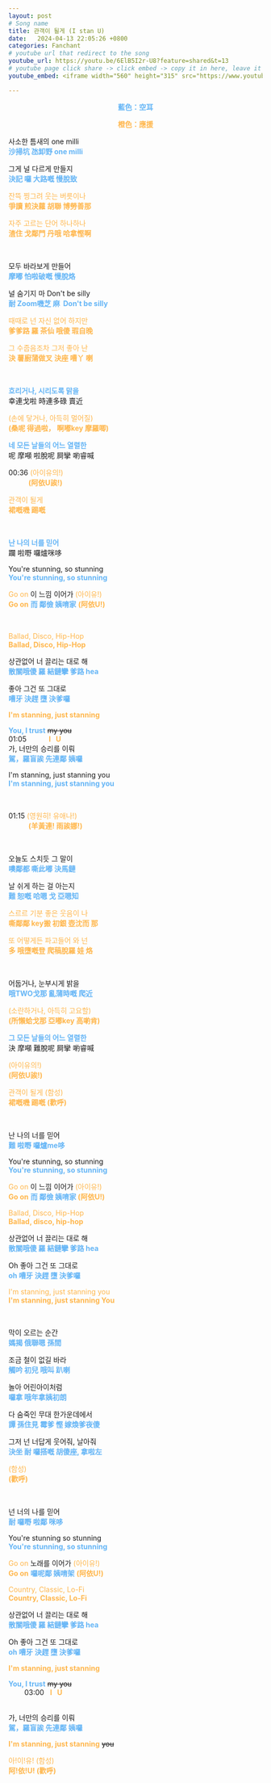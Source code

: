 ```yaml
---
layout: post
# Song name
title: 관객이 될게 (I stan U)
date:   2024-04-13 22:05:26 +0800
categories: Fanchant
# youtube url that redirect to the song
youtube_url: https://youtu.be/6ElB5I2r-U8?feature=shared&t=13
# youtube page click share -> click embed -> copy it in here, leave it blank if dont 
youtube_embed: <iframe width="560" height="315" src="https://www.youtube.com/embed/6ElB5I2r-U8?si=cd3Bp4cBs3T7CJ4F&amp;start=13" title="YouTube video player" frameborder="0" allow="accelerometer; autoplay; clipboard-write; encrypted-media; gyroscope; picture-in-picture; web-share" referrerpolicy="strict-origin-when-cross-origin" allowfullscreen></iframe>

---
```

<p style="display: flex; justify-content: center;"><span style="color:#64b5f6;"><strong>藍色：空耳</strong></span></p>
<p style="display: flex; justify-content: center;"><span style="color:#ffb74d;"><strong>橙色：應援</strong></span></p>

<p>사소한 틈새의 one milli<br><span style="color:#64b5f6;"><strong>沙掃坑 氹卸野 one milli</strong></span></p>
<p>그게 널 다르게 만들지<br><span style="color:#64b5f6;"><strong>決記 囉 大路嘅 慢脫致</strong></span></p>
<p><span style="color:#ffb74d;">잔뜩 찡그려 웃는 버릇이나</span><br><span style="color:#ffb74d;"><strong>爭讀 煎決蘿 胡聯 博勞善那</strong></span><br>

</p>
<p><span style="color:#ffb74d;">자주 고르는 단어 하나하나</span><br><span style="color:#ffb74d;"><strong>渣住 戈鄰門 丹哦 哈拿慳啊</strong></span></p>
<p>&nbsp;</p>
<p>모두 바라보게 만들어<br><span style="color:#64b5f6;"><strong>摩嘟 怕啦破嘅 慢脫烙</strong></span></p>
<p>널 숨기지 마 Don't be silly<br><span style="color:#64b5f6;"><strong>耐 Zoom嘰芝 麻 &nbsp;Don't be silly&nbsp;</strong></span></p>
<p><span style="color:#ffb74d;">때때로 넌 자신 없어 하지만</span><br><span style="color:#ffb74d;"><strong>爹爹路 羅 茶仙 哦傻 瑕自晚</strong></span></p>
<p><span style="color:#ffb74d;">그 수줍음조차 그저 좋아 난</span><br><span style="color:#ffb74d;"><strong>決 薯廚蒲做叉 決座 嘈丫 喇</strong></span></p>
<p>&nbsp;</p>
<p><span style="color:#64b5f6;"><strong>흐리거나, 시리도록 맑을</strong></span><br>幸連戈啦 時連多碌 賣近</p>
<p><span style="color:#ffb74d;">(손에 닿거나, 아득히 멀어질)</span><br><span style="color:#ffb74d;"><strong>(桑呢 得過啦， 啊嘟key 摩羅唧)</strong></span></p>
<p><span style="color:#64b5f6;"><strong>네 모든 날들의 어느 열렬한</strong></span><br>呢 摩噸 啦脫呢 屙攣 喲睿喊</p>
<p>00:36 <span style="color:#ffb74d;">(아이유의!)</span><br>&nbsp; &nbsp; &nbsp; &nbsp; &nbsp;&nbsp;<span style="color:#ffb74d;"><strong>(阿依U誒!)</strong></span></p>
<p><span style="color:#ffb74d;">관객이 될게</span><br><span style="color:#ffb74d;"><strong>裙嘅嘰 踢嘅</strong></span></p>
<p>&nbsp;</p>
<p><span style="color:#64b5f6;"><strong>난 나의 너를 믿어</strong></span><br>躝 啦嘢 囉爐咪哆</p>
<p>You're stunning, so stunning<br><span style="color:#64b5f6;"><strong>You're stunning, so stunning</strong></span></p>
<p><span style="color:#ffb74d;">Go on</span>&nbsp;이 느낌 이어가&nbsp;<span style="color:#ffb74d;">(아이유!)</span><br><span style="color:#ffb74d;"><strong>Go on</strong></span> <span style="color:#64b5f6;"><strong>而 鄰儉 姨唷家</strong></span> <span style="color:#ffb74d;"><strong>(阿依U!)</strong></span></p>
<p>&nbsp;</p>
<p><span style="color:#ffb74d;">Ballad, Disco, Hip-Hop</span><br><span style="color:#ffb74d;"><strong>Ballad, Disco, Hip-Hop</strong></span></p>
<p>상관없어 너 끌리는 대로 해<br><span style="color:#64b5f6;"><strong>散關哦傻 羅 結鏈攣 爹路 hea</strong></span></p>
<p>좋아 그건 또 그대로<br><span style="color:#64b5f6;"><strong>嘈牙 決趕 墮 決爹囉</strong></span></p>
<p><span style="color:#ffb74d;"><strong>I'm stanning, just stanning</strong></span></p>
<p><span style="color:#64b5f6;"><strong>You, I trust</strong></span> <s>my you</s><br>01:05 &nbsp;<span style="color:#ffb74d;"><strong> &nbsp; &nbsp; &nbsp; &nbsp; &nbsp; I &nbsp; U</strong></span><br>가, 너만의 승리를 이뤄<br><span style="color:#64b5f6;"><strong>駕，羅盲誒 先連鄰 姨囉</strong></span></p>
<p>I'm stanning, just stanning you<br><span style="color:#64b5f6;"><strong>I'm stanning, just stanning you</strong></span></p>
<p>&nbsp;</p>
<p>01:15 <span style="color:#ffb74d;">(영원히! 유애나!)</span><br>&nbsp; &nbsp; &nbsp; &nbsp; &nbsp;&nbsp;<span style="color:#ffb74d;"><strong>(羊黃連! 雨誒娜!)</strong></span></p>
<p>&nbsp;</p>
<p>오늘도 스치듯 그 말이<br><span style="color:#64b5f6;"><strong>噢鄰都 嘶此嘟 決馬鏈</strong></span></p>
<p>날 쉬게 하는 걸 아는지<br><span style="color:#64b5f6;"><strong>難 恕嘅 哈嗯 戈 亞嗯知</strong></span></p>
<p><span style="color:#ffb74d;">스르르 기분 좋은 웃음이 나</span><br><span style="color:#ffb74d;"><strong>嘶鄰鄰 key搬 初銀 壺沈而 那</strong></span></p>
<p><span style="color:#ffb74d;">또 어떻게든 파고들어 와 넌</span><br><span style="color:#ffb74d;"><strong>多 哦墮嘅登 爬稿脫羅 娃 烙</strong></span></p>
<p>&nbsp;</p>
<p>어둡거나, 눈부시게 밝을<br><span style="color:#64b5f6;"><strong>哦TWO戈那 亂蒲時嘅 爬近</strong></span></p>
<p><span style="color:#ffb74d;">(소란하거나, 아득히 고요할)</span><br><span style="color:#ffb74d;"><strong>(所懶蛤戈那 亞嘟key 高喲肯)</strong></span></p>
<p><span style="color:#64b5f6;"><strong>그 모든 날들의 어느 열렬한</strong></span><br>決 摩噸 難脫呢 屙攣 喲睿喊</p>
<p><span style="color:#ffb74d;">(아이유의!)</span><br><span style="color:#ffb74d;"><strong>(阿依U誒!)</strong></span></p>
<p><span style="color:#ffb74d;">관객이 될게 (함성)</span><br><span style="color:#ffb74d;"><strong>裙嘅嘰 踢嘅 (歡呼)</strong></span></p>
<p>&nbsp;</p>
<p>난 나의 너를 믿어<br><span style="color:#64b5f6;"><strong>難 啦嘢 囉爐me哆</strong></span></p>
<p>You're stunning, so stunning<br><span style="color:#64b5f6;"><strong>You're stunning, so stunning</strong></span></p>
<p><span style="color:#ffb74d;">Go on&nbsp;</span>이 느낌 이어가<span style="color:#ffb74d;">&nbsp;(아이유!)</span><br><span style="color:#ffb74d;"><strong>Go on</strong></span> <span style="color:#64b5f6;"><strong>而 鄰儉 姨唷家 </strong></span><span style="color:#ffb74d;"><strong>(阿依U!)</strong></span></p>
<p><span style="color:#ffb74d;">Ballad, Disco, Hip-Hop</span><br><span style="color:#ffb74d;"><strong>Ballad, disco, hip-hop</strong></span></p>
<p>상관없어 너 끌리는 대로 해<br><span style="color:#64b5f6;"><strong>散關哦傻 羅 結鏈攣 爹路 hea</strong></span></p>
<p>Oh 좋아 그건 또 그대로<br><span style="color:#64b5f6;"><strong>oh 嘈牙 決趕 墮 決爹囉</strong></span></p>
<p><span style="color:#ffb74d;">I'm stanning, just stanning you</span><br><span style="color:#ffb74d;"><strong>I'm stanning, just stanning You</strong></span></p>
<p>&nbsp;</p>
<p>막이 오르는 순간<br><span style="color:#64b5f6;"><strong>媽揭 俄聯嗯 孫間&nbsp;</strong></span></p>
<p>조금 철이 없길 바라<br><span style="color:#64b5f6;"><strong>觸吟 初兒 哦叫 趴喇</strong></span></p>
<p>놀아 어린아이처럼<br><span style="color:#64b5f6;"><strong>囉拿 哦年拿姨初朗</strong></span></p>
<p>다 숨죽인 무대 한가운데에서<br><span style="color:#64b5f6;"><strong>譚 孫住見 霉爹 慳 嫁煥爹夜傻</strong></span></p>
<p>그저 넌 너답게 웃어줘, 날아줘<br><span style="color:#64b5f6;"><strong>決坐 耐 囉搭嘅 胡傻座, 拿啦左</strong></span></p>
<p><span style="color:#ffb74d;">(함성)</span><br><span style="color:#ffb74d;"><strong>(歡呼)</strong></span></p>
<p>&nbsp;</p>
<p>넌 너의 나를 믿어<br><span style="color:#64b5f6;"><strong>耐 囉嘢 啦鄰 咪哆</strong></span></p>
<p>You're stunning so stunning<br><span style="color:#64b5f6;"><strong>You're stunning, so stunning</strong></span></p>
<p><span style="color:#ffb74d;">Go on</span>&nbsp;노래를 이어가<span style="color:#ffb74d;">&nbsp;(아이유!)</span><br><span style="color:#ffb74d;"><strong>Go on</strong></span> <span style="color:#64b5f6;"><strong>囉呢鄰 姨唷架</strong></span> <span style="color:#ffb74d;"><strong>(阿依U!)</strong></span></p>
<p><span style="color:#ffb74d;">Country, Classic, Lo-Fi</span><br><span style="color:#ffb74d;"><strong>Country, Classic, Lo-Fi</strong></span></p>
<p>상관없어 너 끌리는 대로 해<br><span style="color:#64b5f6;"><strong>散關哦傻 羅 結鏈攣 爹路 hea&nbsp;</strong></span></p>
<p>Oh 좋아 그건 또 그대로<br><span style="color:#64b5f6;"><strong>oh 嘈牙 決趕 墮 決爹囉</strong></span></p>
<p><span style="color:#ffb74d;"><strong>I'm stanning, just stanning</strong></span></p>
<p><span style="color:#64b5f6;"><strong>You, I trust</strong></span> <s>my you</s><br>&nbsp; &nbsp; &nbsp; &nbsp; 03:00 &nbsp;&nbsp;<span style="color:#ffb74d;"><strong>I &nbsp; U</strong></span></p>
<p><br>가, 너만의 승리를 이뤄<br><span style="color:#64b5f6;"><strong>駕，羅盲誒 先連鄰 姨囉</strong></span></p>
<p><span style="color:#ffb74d;"><strong>I'm stanning, just stanning</strong></span> <s>you</s></p>
<p><span style="color:#ffb74d;">아!이!유! (함성)</span><br><span style="color:#ffb74d;"><strong>阿!依!U! (歡呼)</strong></span></p>
